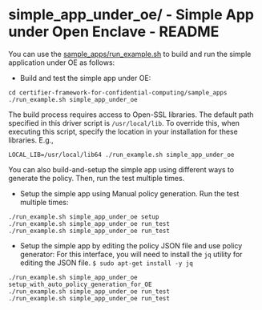 # simple_app_under_oe/ - Simple App under Open Enclave - README

You can use the [sample_apps/run_example.sh](../run_example.sh) to build
and run the simple application under OE as follows:

- Build and test the simple app under OE:

```shell
cd certifier-framework-for-confidential-computing/sample_apps
./run_example.sh simple_app_under_oe
```
The build process requires access to Open-SSL libraries. The default path specified in
this driver script is `/usr/local/lib`. To override this, when executing this script,
specify the location in your installation for these libraries. E.g.,
```shell
LOCAL_LIB=/usr/local/lib64 ./run_example.sh simple_app_under_oe
```

You can also build-and-setup the simple app using different ways to generate the policy.
Then, run the test multiple times.

- Setup the simple app using Manual policy generation. Run the test multiple times:

```shell
./run_example.sh simple_app_under_oe setup
./run_example.sh simple_app_under_oe run_test
./run_example.sh simple_app_under_oe run_test
```

- Setup the simple app by editing the policy JSON file and use policy generator:
  For this interface, you will need to install the `jq` utility for editing
  the JSON file. `$ sudo apt-get install -y jq`

```shell
./run_example.sh simple_app_under_oe setup_with_auto_policy_generation_for_OE
./run_example.sh simple_app_under_oe run_test
./run_example.sh simple_app_under_oe run_test
```
